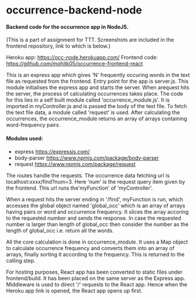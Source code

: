 # occurrence-backend-node

#### Backend code for the occurrence app in NodeJS.
(This is a part of assignment for TTT. Screenshots are included in the frontend repository, link to which is below.)

Heroku app: https://occ-node.herokuapp.com/
Frontend code: https://github.com/mohitk05/occurrence-frontend-react

This is an express app which gives 'N' frequently occuring words in the text file as requested from the frontend.
Entry point for the app is server.js. This module initialises the express app and starts the server. When arequest hits the server, the process of calculating occurrences takes place. The code for this lies in a self built module called 'occurrence\_module.js'. It is imported in myController.js and is passed the body of the text file. To fetch the text file data, a module called 'request' is used. After calculating the occurrences, the occurrence_module returns an array of arrays containing word-frequency pairs.

#### Modules used:
* express https://expressjs.com/
* body-parser https://www.npmjs.com/package/body-parser
* request https://www.npmjs.com/package/request

The routes handle the requests. The occurrence data fetching url is localhost:xxxx/find?num=3. Here 'num' is the request query item given by the frontend. This url runs the'myFunction' of 'myController'.

When a request hits the server ending in '/find', myFunction is run, which accesses the global object named 'global_occ' which is an array of arrays having pairs or word and occurrence frequency. It slices the array accoring to the requested number and sends the response. In case the requested number is larger than length of global\_occ then consider the number as the length of global\_occ i.e. return all the words.

All the core calculation is done in occurrence_module. It uses a Map object to calculate occurrence frequency and converts them into an array of arrays, finally sorting it according to the frequency. This is returned to the calling step.

For hosting purposes, React app has been converted to static files under frontend/build. It has been placed on the same server as the Express app. Middleware is used to direct '/' requests to the React app. Hence when the Heroku app link is opened, the React app opens up first.